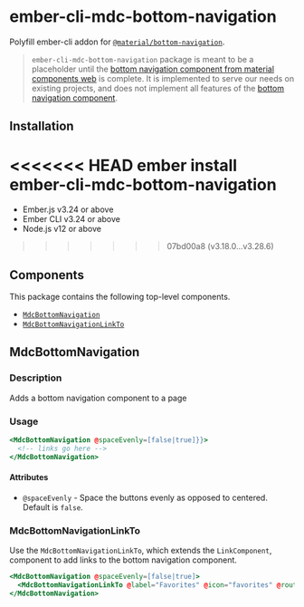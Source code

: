 ember-cli-mdc-bottom-navigation
================================

Polyfill ember-cli addon for [`@material/bottom-navigation`](https://github.com/material-components/material-components-web/tree/master/packages/mdc-bottom-navigation).

> `ember-cli-mdc-bottom-navigation` package is meant to be a placeholder until the 
> [bottom navigation component from material components web](https://github.com/material-components/material-components-web/tree/master/packages/mdc-bottom-navigation) 
> is complete. It is implemented to serve our needs on existing projects, and does 
> not implement all features of the [bottom navigation component](https://material.io/design/components/bottom-navigation.html).

Installation
------------

<<<<<<< HEAD
    ember install ember-cli-mdc-bottom-navigation
=======
* Ember.js v3.24 or above
* Ember CLI v3.24 or above
* Node.js v12 or above
>>>>>>> 07bd00a8 (v3.18.0...v3.28.6)

Components
-----------

This package contains the following top-level components.

* [`MdcBottomNavigation`](#MdcBottomNavigation)
* [`MdcBottomNavigationLinkTo`](#MdcBottomNavigationLinkTo)

MdcBottomNavigation
---------------------

### Description

Adds a bottom navigation component to a page

### Usage

```handlebars
<MdcBottomNavigation @spaceEvenly=[false|true]}}>
  <!-- links go here -->
</MdcBottomNavigation>
```

#### Attributes

* `@spaceEvenly` - Space the buttons evenly as opposed to centered. Default is `false`.

### MdcBottomNavigationLinkTo

Use the `MdcBottomNavigationLinkTo`, which extends the `LinkComponent`, component to add 
links to the bottom navigation component.

```handlebars
<MdcBottomNavigation @spaceEvenly=[false|true]>
  <MdcBottomNavigationLinkTo @label="Favorites" @icon="favorites" @route={{this.routeName}}  />
</MdcBottomNavigation>
```
